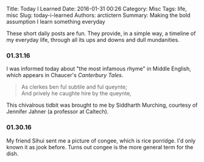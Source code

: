Title: Today I Learned
Date: 2016-01-31 00:26
Category: Misc
Tags: life, misc
Slug: today-i-learned
Authors: arctictern
Summary: Making the bold assumption I learn something everyday

These short daily posts are fun. They provide, in a simple way, a timeline 
of my everyday life, through all its ups and downs and dull mundanities. 

### 01.31.16
I was informed today about "the most infamous rhyme" in Middle English, which
appears in Chaucer's *Canterbury Tales*.
>As clerkes ben ful subtile and ful queynte;  
>And prively he caughte hire by the queynte,

This chivalrous tidbit was brought to me by Siddharth Murching, courtesy of 
Jennifer Jahner (a professor at Caltech).

### 01.30.16
My friend Sihui sent me a picture of congee, which is rice porridge.
I'd only known it as jook before. Turns out congee is the more general
term for the dish.
